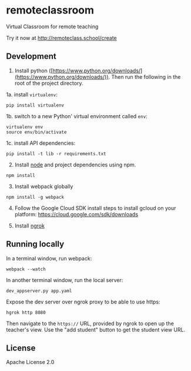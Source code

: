 # remoteclassroom
Virtual Classroom for remote teaching

Try it now at http://remoteclass.school/create

## Development

1. Install python ([https://www.python.org/downloads/](https://www.python.org/downloads/)). Then run the following in the root of the project directory.

1a.
install `virtualenv`:

```
pip install virtualenv
```

1b. switch to a new Python' virtual environment called `env`:

```
virtualenv env
source env/bin/activate
```

1c. install API dependencies:

```
pip install -t lib -r requirements.txt
```

2. Install [node](https://nodejs.org/en/download/) and project dependencies using npm.

```
npm install
```

3. Install webpack globally

```
npm install -g webpack
```

4. Follow the Google Cloud SDK install steps to install gcloud on your platform:
https://cloud.google.com/sdk/downloads

5. Install [ngrok](https://ngrok.com/)


## Running locally

In a terminal window, run webpack: 

```
webpack --watch
```

In another terminal window, run the local server: 

```
dev_appserver.py app.yaml
```

Expose the dev server over ngrok proxy to be able to use https:

```
hgrok http 8080
```

Then navigate to the `https://` URL, provided by ngrok to open up the teacher's view.
Use the "add student" button to get the student view URL.

## License

Apache License 2.0
